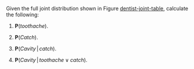 

Given the full joint distribution shown in
Figure <a class="insideBookFigRef" target="_blank" href="https://aimacode.github.io/aima-exercises/figures/dentist-joint-table.png">dentist-joint-table</a>, calculate the following:<br>

1.  $\textbf{P}({toothache})$.<br>

2.  $\textbf{P}({Catch})$.<br>

3.  $\textbf{P}({Cavity}{{\,|\,}}{catch})$.<br>

4.  $\textbf{P}({Cavity}{{\,|\,}}{toothache}\lor {catch})$.<br>
